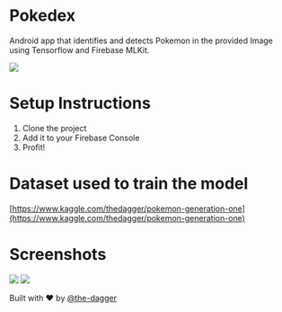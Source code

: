 # Pokedex
Android app that identifies and detects Pokemon in the provided Image using Tensorflow and Firebase MLKit.

[![](https://cdn.rawgit.com/steverichey/google-play-badge-svg/master/img/en_get.svg)](https://play.google.com/store/apps/details?id=app.harshit.pokedex)

# Setup Instructions

1. Clone the project
2. Add it to your Firebase Console
3. Profit!

# Dataset used to train the model

[https://www.kaggle.com/thedagger/pokemon-generation-one](https://www.kaggle.com/thedagger/pokemon-generation-one)

# Screenshots 
![](https://i.imgur.com/dgOZaW1.jpg) 
![](https://i.imgur.com/T1ytvCa.jpg)

Built with ❤️ by [@the-dagger](https://github.com/the-dagger)
